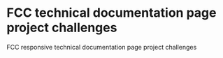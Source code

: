 # FCC technical documentation page project challenges

FCC responsive technical documentation page project challenges
